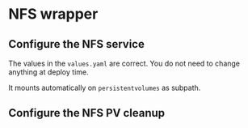 # NFS wrapper

## Configure the NFS service
The values in the `values.yaml` are correct. You do not need to change anything at deploy time.

It mounts automatically on `persistentvolumes` as subpath.

## Configure the NFS PV cleanup
